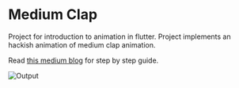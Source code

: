 # Medium Clap

Project for introduction to animation in flutter.
Project implements an hackish animation of medium clap animation.

Read [this medium blog](https://medium.com/@Kartik1607/flutter-animation-creating-mediums-clap-animation-in-flutter-3168f047421e) for step by step guide. 

![Output](https://imgur.com/53MotKF.gif)
